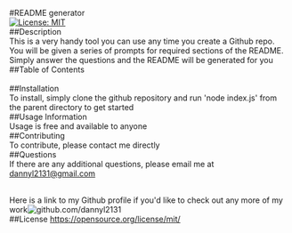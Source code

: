    #README generator
  <br /> [![License: MIT](https://img.shields.io/badge/License-MIT-yellow.svg)](https://opensource.org/licenses/MIT)
  <br /> ##Description
  <br /> This is a very handy tool you can use any time you create a Github repo. You will be given a series of prompts for required sections of the README. Simply answer the questions and the README will be generated for you
  <br /> ##Table of Contents
  <br /> 
  <br /> ##Installation
  <br /> To install, simply clone the github repository and run 'node index.js' from the parent directory to get started
  <br /> ##Usage Information
  <br /> Usage is free and available to anyone
  <br /> ##Contributing
  <br /> To contribute, please contact me directly
  <br /> ##Questions
  <br /> If there are any additional questions, please email me at dannyl2131@gmail.com

  <br /> Here is a link to my Github profile if you'd like to check out any more of my work![github.com/dannyl2131](github.com/dannyl2131)
  <br /> 
    ##License
    https://opensource.org/license/mit/      
 
